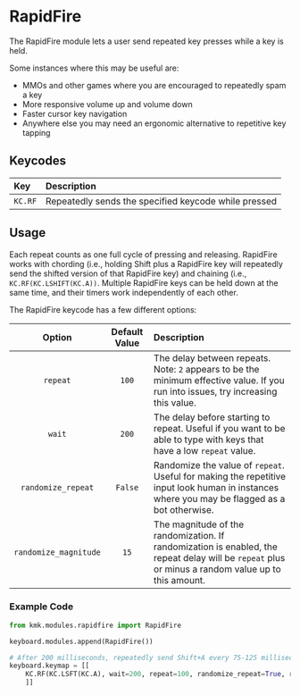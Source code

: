 # RapidFire

The RapidFire module lets a user send repeated key presses while a key is held.

Some instances where this may be useful are:

- MMOs and other games where you are encouraged to repeatedly spam a key
- More responsive volume up and volume down
- Faster cursor key navigation
- Anywhere else you may need an ergonomic alternative to repetitive key tapping

## Keycodes

| Key     | Description                                          |
| :------ | :--------------------------------------------------- |
| `KC.RF` | Repeatedly sends the specified keycode while pressed |

## Usage

Each repeat counts as one full cycle of pressing and releasing. RapidFire works with chording (i.e., holding Shift plus a RapidFire key will repeatedly send the shifted version of that RapidFire key) and chaining (i.e., `KC.RF(KC.LSHIFT(KC.A))`. Multiple RapidFire keys can be held down at the same time, and their timers work independently of each other.

The RapidFire keycode has a few different options:

|        Option         | Default Value | Description                                                                                                                                                  |
| :-------------------: | :-----------: | :----------------------------------------------------------------------------------------------------------------------------------------------------------- |
|       `repeat`        |     `100`     | The delay between repeats. Note: `2` appears to be the minimum effective value. If you run into issues, try increasing this value.           |
|        `wait`         |     `200`     | The delay before starting to repeat. Useful if you want to be able to type with keys that have a low `repeat` value. |
|  `randomize_repeat`   |    `False`    | Randomize the value of `repeat`. Useful for making the repetitive input look human in instances where you may be flagged as a bot otherwise.                 |
| `randomize_magnitude` |     `15`      | The magnitude of the randomization. If randomization is enabled, the repeat delay will be `repeat` plus or minus a random value up to this amount.           |

### Example Code

```python
from kmk.modules.rapidfire import RapidFire

keyboard.modules.append(RapidFire())

# After 200 milliseconds, repeatedly send Shift+A every 75-125 milliseconds while the RapidFire key is held 
keyboard.keymap = [[
    KC.RF(KC.LSFT(KC.A), wait=200, repeat=100, randomize_repeat=True, randomize_magnitude=25)
    ]]

```
